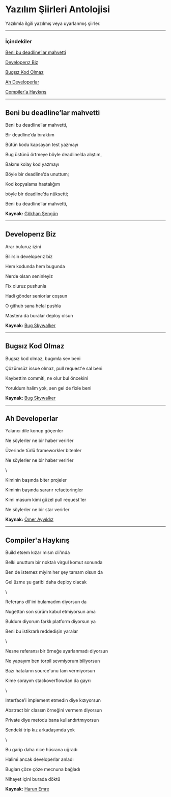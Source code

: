 # Yazılım Şiirleri Antolojisi
Yazılımla ilgili yazılmış veya uyarlanmış şiirler.

---

### İçindekiler

[Beni bu deadline’lar mahvetti](#beni-bu-deadlinelar-mahvetti)

[Developerız Biz](#developeriz-biz)

[Bugsız Kod Olmaz](#bugsiz-kod-olmaz)

[Ah Developerlar](#ah-developerlar)

[Compiler'a Haykırış](#compilera-haykırış)

---



## Beni bu deadline’lar mahvetti

Beni bu deadline’lar mahvetti,

Bir deadline’da bıraktım

Bütün kodu kapsayan test yazmayı

Bug üstünü örtmeye böyle deadline’da alıştım,

Bakımı kolay kod yazmayı

Böyle bir deadline’da unuttum;

Kod kopyalama hastalığım

böyle bir deadline’da nüksetti;

Beni bu deadline’lar mahvetti,


**Kaynak:** [Gökhan Şengün](https://twitter.com/gokhansengun/status/990327250254991360?s=20)

---

## Developerız Biz

Arar buluruz izini

Bilirsin developerız biz

Hem kodunda hem bugunda 

Nerde olsan seninleyiz

Fix oluruz pushunla

Hadi gönder seniorlar coşsun

O github sana helal pushla

Mastera da buralar deploy olsun

**Kaynak:** [Bug Skywalker](https://twitter.com/yazilimci_adam/status/1344347226139729923)

---

## Bugsız Kod Olmaz

Bugsız kod olmaz, bugımla sev beni

Çözümsüz issue olmaz, pull request'e sal beni

Kaybettim commiti, ne olur bul öncekini

Yoruldum halim yok, sen gel de fixle beni

**Kaynak:** [Bug Skywalker](https://twitter.com/yazilimci_adam/status/1327925228907991045)

---

## Ah Developerlar

Yalancı dile konup göçenler

Ne söylerler ne bir haber verirler

Üzerinde türlü frameworkler bitenler

Ne söylerler ne bir haber verirler

 
 \
 

Kiminin başında biter projeler

Kiminin başında sararır refactoringler

Kimi masum kimi güzel pull request'ler

Ne söylerler ne bir star verirler

**Kaynak:** [Ömer Ayyıldız](https://twitter.com/omerayyildiz101/status/1346133876603826179?s=21)

---

## Compiler'a Haykırış

Build etsem kızar mısın cli'ında

Belki unuttum bir noktalı virgul komut sonunda

Ben de istemez miyim her şey tamam olsun da

Gel üzme şu garibi daha deploy olacak


\

Referans dll'ini bulamadım diyorsun da

Nugettan son sürüm kabul etmiyorsun ama

Buldum diyorum farklı platform diyorsun ya

Beni bu istikrarlı reddedişin yaralar



\


Nesne referansı bir örneğe ayarlanmadı diyorsun

Ne yapayım ben torpil sevmiyorum biliyorsun

Bazı hataların source'unu tam vermiyorsun

Kime sorayım stackoverflowdan da gayrı



\


Interface'i implement etmedin diye kızıyorsun

Abstract bir classın örneğini vermem diyorsun

Private diye metodu bana kullandırtmıyorsun

Sendeki trip kız arkadaşımda yok



\


Bu garip daha nice hüsrana uğradı

Halimi ancak developerlar anladı

Bugları çöze çöze mecnuna bağladı

Nihayet içini burada döktü

**Kaynak:** [Harun Emre](https://www.instagram.com/harunemre20/)

